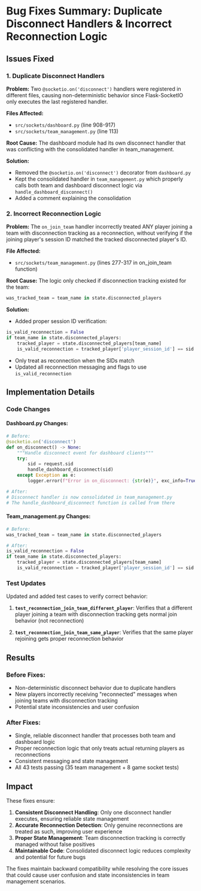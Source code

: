 # Bug Fixes Summary: Duplicate Disconnect Handlers & Incorrect Reconnection Logic

## Issues Fixed

### 1. Duplicate Disconnect Handlers
**Problem:** Two `@socketio.on('disconnect')` handlers were registered in different files, causing non-deterministic behavior since Flask-SocketIO only executes the last registered handler.

**Files Affected:**
- `src/sockets/dashboard.py` (line 908-917)
- `src/sockets/team_management.py` (line 113)

**Root Cause:** The dashboard module had its own disconnect handler that was conflicting with the consolidated handler in team_management.

**Solution:**
- Removed the `@socketio.on('disconnect')` decorator from `dashboard.py`
- Kept the consolidated handler in `team_management.py` which properly calls both team and dashboard disconnect logic via `handle_dashboard_disconnect()`
- Added a comment explaining the consolidation

### 2. Incorrect Reconnection Logic
**Problem:** The `on_join_team` handler incorrectly treated ANY player joining a team with disconnection tracking as a reconnection, without verifying if the joining player's session ID matched the tracked disconnected player's ID.

**File Affected:**
- `src/sockets/team_management.py` (lines 277-317 in on_join_team function)

**Root Cause:** The logic only checked if disconnection tracking existed for the team:
```python
was_tracked_team = team_name in state.disconnected_players
```

**Solution:**
- Added proper session ID verification:
```python
is_valid_reconnection = False
if team_name in state.disconnected_players:
    tracked_player = state.disconnected_players[team_name]
    is_valid_reconnection = tracked_player['player_session_id'] == sid
```
- Only treat as reconnection when the SIDs match
- Updated all reconnection messaging and flags to use `is_valid_reconnection`

## Implementation Details

### Code Changes

#### Dashboard.py Changes:
```python
# Before:
@socketio.on('disconnect')
def on_disconnect() -> None:
    """Handle disconnect event for dashboard clients"""
    try:
        sid = request.sid
        handle_dashboard_disconnect(sid)
    except Exception as e:
        logger.error(f"Error in on_disconnect: {str(e)}", exc_info=True)

# After:
# Disconnect handler is now consolidated in team_management.py
# The handle_dashboard_disconnect function is called from there
```

#### Team_management.py Changes:
```python
# Before:
was_tracked_team = team_name in state.disconnected_players

# After:
is_valid_reconnection = False
if team_name in state.disconnected_players:
    tracked_player = state.disconnected_players[team_name]
    is_valid_reconnection = tracked_player['player_session_id'] == sid
```

### Test Updates

Updated and added test cases to verify correct behavior:

1. **`test_reconnection_join_team_different_player`**: Verifies that a different player joining a team with disconnection tracking gets normal join behavior (not reconnection)

2. **`test_reconnection_join_team_same_player`**: Verifies that the same player rejoining gets proper reconnection behavior

## Results

### Before Fixes:
- Non-deterministic disconnect behavior due to duplicate handlers
- New players incorrectly receiving "reconnected" messages when joining teams with disconnection tracking
- Potential state inconsistencies and user confusion

### After Fixes:
- Single, reliable disconnect handler that processes both team and dashboard logic
- Proper reconnection logic that only treats actual returning players as reconnections
- Consistent messaging and state management
- All 43 tests passing (35 team management + 8 game socket tests)

## Impact

These fixes ensure:
1. **Consistent Disconnect Handling**: Only one disconnect handler executes, ensuring reliable state management
2. **Accurate Reconnection Detection**: Only genuine reconnections are treated as such, improving user experience
3. **Proper State Management**: Team disconnection tracking is correctly managed without false positives
4. **Maintainable Code**: Consolidated disconnect logic reduces complexity and potential for future bugs

The fixes maintain backward compatibility while resolving the core issues that could cause user confusion and state inconsistencies in team management scenarios.